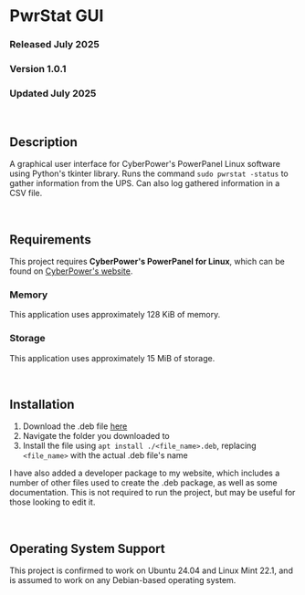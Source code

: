 # PwrStat GUI
### Released July 2025
### Version 1.0.1
### Updated July 2025

<br/>

## Description
A graphical user interface for CyberPower's PowerPanel
Linux software using Python's tkinter library. Runs the
command `sudo pwrstat -status` to gather information from
the UPS. Can also log gathered information in a CSV file.

<br/>

## Requirements
This project requires __CyberPower's PowerPanel for Linux__,
which can be found on
[CyberPower's website](https://www.cyberpowersystems.com/products/software/power-panel-personal/).

### Memory
This application uses approximately 128 KiB of memory.

### Storage
This application uses approximately 15 MiB of storage.

<br/>

## Installation

1. Download the .deb file [here](liam-ralph.github.io/projects/pwrstat-gui)
2. Navigate the folder you downloaded to
3. Install the file using `apt install ./<file_name>.deb`, replacing
`<file_name>` with the actual .deb file's name

I have also added a developer package to my website, which includes
a number of other files used to create the .deb package, as well as
some documentation. This is not required to run the project, but may
be useful for those looking to edit it.

<br/>

## Operating System Support
This project is confirmed to work on Ubuntu 24.04 and Linux Mint 22.1,
and is assumed to work on any Debian-based operating system.